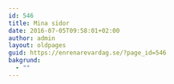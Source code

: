 ```yaml
---
id: 546
title: Mina sidor
date: 2016-07-05T09:58:01+02:00
author: admin
layout: oldpages
guid: https://enrenarevardag.se/?page_id=546
bakgrund:
  - ""
---
```

